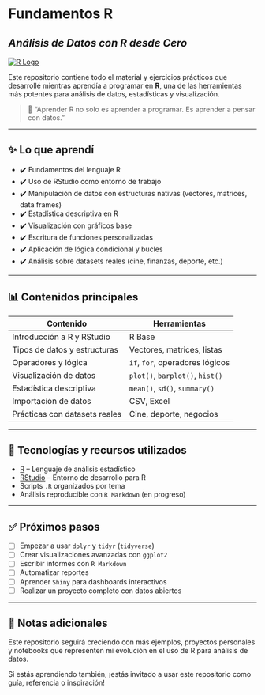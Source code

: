 # Fundamentos R
## _Análisis de Datos con R desde Cero_

[![R Logo](https://www.r-project.org/Rlogo.png)](https://www.r-project.org/)

Este repositorio contiene todo el material y ejercicios prácticos que desarrollé mientras aprendía a programar en **R**, una de las herramientas más potentes para análisis de datos, estadísticas y visualización.

> 🚀 “Aprender R no solo es aprender a programar. Es aprender a pensar con datos.”

---

## ✨ Lo que aprendí

- ✔️ Fundamentos del lenguaje R
- ✔️ Uso de RStudio como entorno de trabajo
- ✔️ Manipulación de datos con estructuras nativas (vectores, matrices, data frames)
- ✔️ Estadística descriptiva en R
- ✔️ Visualización con gráficos base
- ✔️ Escritura de funciones personalizadas
- ✔️ Aplicación de lógica condicional y bucles
- ✔️ Análisis sobre datasets reales (cine, finanzas, deporte, etc.)

---

## 📊 Contenidos principales

| Contenido | Herramientas |
|-----------|--------------|
| Introducción a R y RStudio | R Base |
| Tipos de datos y estructuras | Vectores, matrices, listas |
| Operadores y lógica | `if`, `for`, operadores lógicos |
| Visualización de datos | `plot()`, `barplot()`, `hist()` |
| Estadística descriptiva | `mean()`, `sd()`, `summary()` |
| Importación de datos | CSV, Excel |
| Prácticas con datasets reales | Cine, deporte, negocios |

---

## 🔧 Tecnologías y recursos utilizados

- [R](https://www.r-project.org/) – Lenguaje de análisis estadístico
- [RStudio](https://posit.co/download/rstudio-desktop/) – Entorno de desarrollo para R
- Scripts `.R` organizados por tema
- Análisis reproducible con `R Markdown` (en progreso)

---

## ✅ Próximos pasos

- [ ] Empezar a usar `dplyr` y `tidyr` (`tidyverse`)
- [ ] Crear visualizaciones avanzadas con `ggplot2`
- [ ] Escribir informes con `R Markdown`
- [ ] Automatizar reportes
- [ ] Aprender `Shiny` para dashboards interactivos
- [ ] Realizar un proyecto completo con datos abiertos

---

## 📌 Notas adicionales

Este repositorio seguirá creciendo con más ejemplos, proyectos personales y notebooks que representen mi evolución en el uso de R para análisis de datos.

Si estás aprendiendo también, ¡estás invitado a usar este repositorio como guía, referencia o inspiración!



